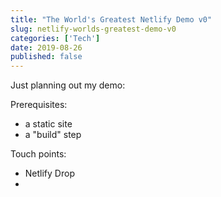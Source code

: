 ```yaml
---
title: "The World's Greatest Netlify Demo v0"
slug: netlify-worlds-greatest-demo-v0
categories: ['Tech']
date: 2019-08-26
published: false
---
```


Just planning out my demo:

Prerequisites:

- a static site
- a "build" step

Touch points:

- Netlify Drop
-

